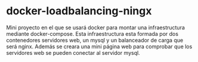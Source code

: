 # docker-loadbalancing-ningx
Mini proyecto en el que se usará docker para montar una infraestructura mediante docker-compose. Esta infraestructura esta formada por dos contenedores servidores web, un mysql y un balanceador de carga que será nginx.
Además se creara una mini página web para comprobar que los servidores web se pueden conectar al servidor mysql.
